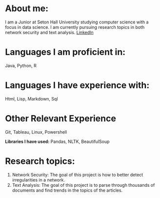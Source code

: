 

# About me:

I am a Junior at Seton Hall University studying computer science with a focus in data science. I am currently pursuing research topics in both network security and text analysis. [LinkedIn](https://www.linkedin.com/in/davis-cook-89b5a8100/)
# Languages I am proficient in:

Java, Python, R

# Languages I have experience with:

Html, Lisp, Markdown, Sql

# Other Relevant Experience

Git, Tableau, Linux, Powershell

**Libraries I have used:** Pandas, NLTK, BeautifulSoup

# Research topics:
1. Network Security: The goal of this project is how to better detect irregularities in a network.
2. Text Analysis: The goal of this project is to parse through thousands of documents and find trends in the topics of the articles.
